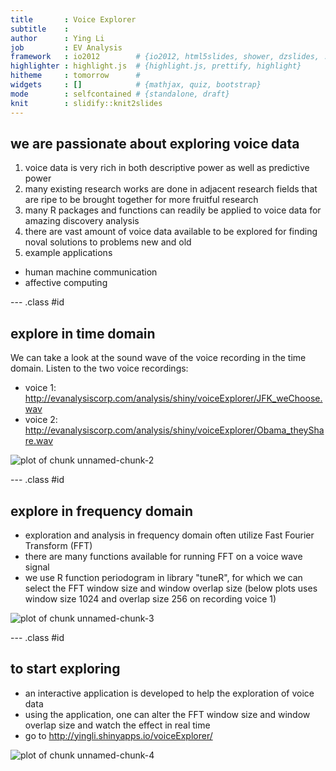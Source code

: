 ```yaml
---
title       : Voice Explorer
subtitle    : 
author      : Ying Li
job         : EV Analysis
framework   : io2012        # {io2012, html5slides, shower, dzslides, ...}
highlighter : highlight.js  # {highlight.js, prettify, highlight}
hitheme     : tomorrow      # 
widgets     : []            # {mathjax, quiz, bootstrap}
mode        : selfcontained # {standalone, draft}
knit        : slidify::knit2slides
---
```


## we are passionate about exploring voice data

1. voice data is very rich in both descriptive power as well as predictive power
2. many existing research works are done in adjacent research fields that are ripe to be brought together for more fruitful research
3. many R packages and functions can readily be applied to voice data for amazing discovery analysis
4. there are vast amount of voice data available to be explored for finding noval solutions to problems new and old
5. example applications
 - human machine communication
 - affective computing

--- .class #id 

## explore in time domain



We can take a look at the sound wave of the voice recording in the time domain. 
Listen to the two voice recordings:
- voice 1: http://evanalysiscorp.com/analysis/shiny/voiceExplorer/JFK_weChoose.wav
- voice 2: http://evanalysiscorp.com/analysis/shiny/voiceExplorer/Obama_theyShare.wav


![plot of chunk unnamed-chunk-2](assets/fig/unnamed-chunk-2-1.png) 


--- .class #id 

## explore in frequency domain

- exploration and analysis in frequency domain often utilize Fast Fourier Transform (FFT)
- there are many functions available for running FFT on a voice wave signal
- we use R function periodogram in library "tuneR", for which we can select the FFT window size and window overlap size (below plots uses window size 1024 and overlap size 256 on recording voice 1)

![plot of chunk unnamed-chunk-3](assets/fig/unnamed-chunk-3-1.png) 


--- .class #id 

## to start exploring

- an interactive application is developed to help the exploration of voice data
- using the application, one can alter the FFT window size and window overlap size and watch the effect in real time
- go to http://yingli.shinyapps.io/voiceExplorer/ 

![plot of chunk unnamed-chunk-4](assets/fig/unnamed-chunk-4-1.png) 

